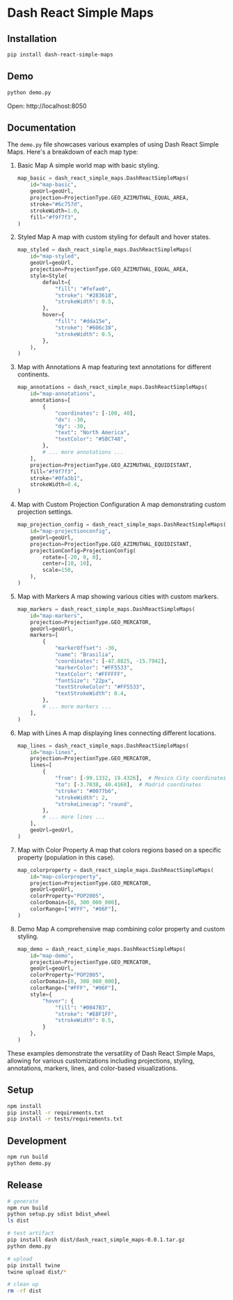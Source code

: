 # Dash React Simple Maps

## Installation

```sh
pip install dash-react-simple-maps
```

## Demo

```sh
python demo.py
```

Open: http://localhost:8050


## Documentation

The `demo.py` file showcases various examples of using Dash React Simple Maps. Here's a breakdown of each map type:

1. Basic Map
   A simple world map with basic styling.
   ```python
   map_basic = dash_react_simple_maps.DashReactSimpleMaps(
       id="map-basic",
       geoUrl=geoUrl,
       projection=ProjectionType.GEO_AZIMUTHAL_EQUAL_AREA,
       stroke="#6c757d",
       strokeWidth=1.0,
       fill="#f9f7f3",
   )
   ```

2. Styled Map
   A map with custom styling for default and hover states.
   ```python
   map_styled = dash_react_simple_maps.DashReactSimpleMaps(
       id="map-styled",
       geoUrl=geoUrl,
       projection=ProjectionType.GEO_AZIMUTHAL_EQUAL_AREA,
       style=Style(
           default={
               "fill": "#fefae0",
               "stroke": "#283618",
               "strokeWidth": 0.5,
           },
           hover={
               "fill": "#dda15e",
               "stroke": "#606c38",
               "strokeWidth": 0.5,
           },
       ),
   )
   ```

3. Map with Annotations
   A map featuring text annotations for different continents.
   ```python
   map_annotations = dash_react_simple_maps.DashReactSimpleMaps(
       id="map-annotations",
       annotations=[
           {
               "coordinates": [-100, 40],
               "dx": -30,
               "dy": -30,
               "text": "North America",
               "textColor": "#5BC748",
           },
           # ... more annotations ...
       ],
       projection=ProjectionType.GEO_AZIMUTHAL_EQUIDISTANT,
       fill="#f9f7f3",
       stroke="#0fa3b1",
       strokeWidth=0.4,
   )
   ```

4. Map with Custom Projection Configuration
   A map demonstrating custom projection settings.
   ```python
   map_projection_config = dash_react_simple_maps.DashReactSimpleMaps(
       id="map-projectionconfig",
       geoUrl=geoUrl,
       projection=ProjectionType.GEO_AZIMUTHAL_EQUIDISTANT,
       projectionConfig=ProjectionConfig(
           rotate=[-20, 0, 0],
           center=[10, 10],
           scale=150,
       ),
   )
   ```

5. Map with Markers
   A map showing various cities with custom markers.
   ```python
   map_markers = dash_react_simple_maps.DashReactSimpleMaps(
       id="map-markers",
       projection=ProjectionType.GEO_MERCATOR,
       geoUrl=geoUrl,
       markers=[
           {
               "markerOffset": -30,
               "name": "Brasilia",
               "coordinates": [-47.8825, -15.7942],
               "markerColor": "#FF5533",
               "textColor": "#FFFFFF",
               "fontSize": "22px",
               "textStrokeColor": "#FF5533",
               "textStrokeWidth": 0.4,
           },
           # ... more markers ...
       ],
   )
   ```

6. Map with Lines
   A map displaying lines connecting different locations.
   ```python
   map_lines = dash_react_simple_maps.DashReactSimpleMaps(
       id="map-lines",
       projection=ProjectionType.GEO_MERCATOR,
       lines=[
           {
               "from": [-99.1332, 19.4326],  # Mexico City coordinates
               "to": [-3.7038, 40.4168],  # Madrid coordinates
               "stroke": "#0077b6",
               "strokeWidth": 2,
               "strokeLinecap": "round",
           },
           # ... more lines ...
       ],
       geoUrl=geoUrl,
   )
   ```

7. Map with Color Property
   A map that colors regions based on a specific property (population in this case).
   ```python
   map_colorproperty = dash_react_simple_maps.DashReactSimpleMaps(
       id="map-colorproperty",
       projection=ProjectionType.GEO_MERCATOR,
       geoUrl=geoUrl,
       colorProperty="POP2005",
       colorDomain=[0, 300_000_000],
       colorRange=["#FFF", "#06F"],
   )
   ```

8. Demo Map
   A comprehensive map combining color property and custom styling.
   ```python
   map_demo = dash_react_simple_maps.DashReactSimpleMaps(
       id="map-demo",
       projection=ProjectionType.GEO_MERCATOR,
       geoUrl=geoUrl,
       colorProperty="POP2005",
       colorDomain=[0, 300_000_000],
       colorRange=["#FFF", "#06F"],
       style={
           "hover": {
               "fill": "#0047B3",
               "stroke": "#E8F1FF",
               "strokeWidth": 0.5,
           }
       },
   )
   ```

These examples demonstrate the versatility of Dash React Simple Maps, allowing for various customizations including projections, styling, annotations, markers, lines, and color-based visualizations.




## Setup

```sh
npm install
pip install -r requirements.txt
pip install -r tests/requirements.txt
```

## Development

```sh
npm run build
python demo.py
```


## Release

```sh
# generate
npm run build
python setup.py sdist bdist_wheel
ls dist

# test artifact
pip install dash dist/dash_react_simple_maps-0.0.1.tar.gz
python demo.py

# upload
pip install twine
twine upload dist/*

# clean up
rm -rf dist
```
